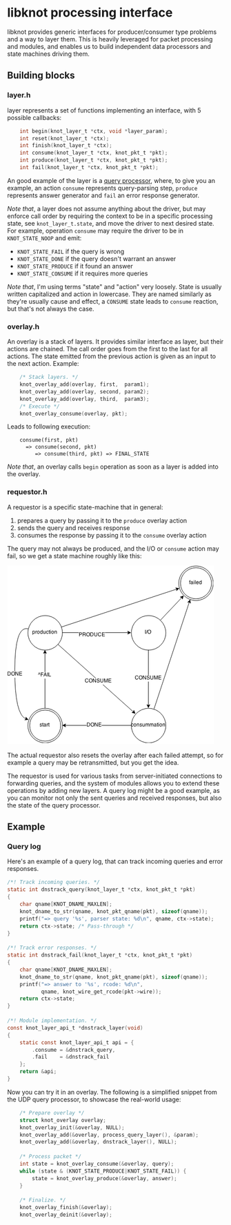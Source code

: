 # libknot processing interface

libknot provides generic interfaces for producer/consumer type problems and a way to layer them.
This is heavily leveraged for packet processing and modules, and enables us to build independent
data processors and state machines driving them.

## Building blocks

### layer.h

layer represents a set of functions implementing an interface, with 5 possible callbacks:

```c
	int begin(knot_layer_t *ctx, void *layer_param);
	int reset(knot_layer_t *ctx);
	int finish(knot_layer_t *ctx);
	int consume(knot_layer_t *ctx, knot_pkt_t *pkt);
	int produce(knot_layer_t *ctx, knot_pkt_t *pkt);
	int fail(knot_layer_t *ctx, knot_pkt_t *pkt);
```

An good example of the layer is a [query processor](../../knot/nameserver/process_query.c), where, to give you an example,
an action `consume` represents query-parsing step, `produce` represents answer generator and `fail` an error response generator.

*Note that*, a layer does not assume anything about the driver, but may enforce call order by requiring the context to be in a specific
processing state, see `knot_layer_t.state`, and move the driver to next desired state.
For example, operation `consume` may require the driver to be in `KNOT_STATE_NOOP` and emit:

* `KNOT_STATE_FAIL` if the query is wrong
* `KNOT_STATE_DONE` if the query doesn't warrant an answer
* `KNOT_STATE_PRODUCE` if it found an answer
* `KNOT_STATE_CONSUME` if it requires more queries

*Note that*, I'm using terms "state" and "action" very loosely. State is usually written capitalized and action in lowercase.
They are named similarly as they're usually cause and effect, a `CONSUME` state leads to `consume` reaction, but that's not always the case.

### overlay.h

An overlay is a stack of layers. It provides similar interface as layer, but their actions are chained.
The call order goes from the first to the last for all actions. The state emitted from the previous action is
given as an input to the next action. Example:

```c
	/* Stack layers. */
	knot_overlay_add(overlay, first,  param1);
	knot_overlay_add(overlay, second, param2);
	knot_overlay_add(overlay, third,  param3);
	/* Execute */
	knot_overlay_consume(overlay, pkt);
```
Leads to following execution:

```
	consume(first, pkt)
	  => consume(second, pkt)
	     => consume(third, pkt) => FINAL_STATE
```

*Note that*, an overlay calls `begin` operation as soon as a layer is added into the overlay.

### requestor.h

A requestor is a specific state-machine that in general:

1. prepares a query by passing it to the `produce` overlay action
2. sends the query and receives response
3. consumes the response by passing it to the `consume` overlay action

The query may not always be produced, and the I/O or `consume` action may fail, 
so we get a state machine roughly like this:

![Requestor state machine](doc/requestor.png)

The actual requestor also resets the overlay after each failed attempt, so for example a query may be retransmitted,
but you get the idea.

The requestor is used for various tasks from server-initiated connections to forwarding queries, and the system of modules
allows you to extend these operations by adding new layers. A query log might be a good example, as you can monitor not only the
sent queries and received responses, but also the state of the query processor.

## Example

### Query log

Here's an example of a query log, that can track incoming queries and error responses.

```c
/*! Track incoming queries. */
static int dnstrack_query(knot_layer_t *ctx, knot_pkt_t *pkt)
{
	char qname[KNOT_DNAME_MAXLEN];
	knot_dname_to_str(qname, knot_pkt_qname(pkt), sizeof(qname));
	printf("=> query '%s', parser state: %d\n", qname, ctx->state);
	return ctx->state; /* Pass-through */
}

/*! Track error responses. */
static int dnstrack_fail(knot_layer_t *ctx, knot_pkt_t *pkt)
{
	char qname[KNOT_DNAME_MAXLEN];
	knot_dname_to_str(qname, knot_pkt_qname(pkt), sizeof(qname));
	printf("=> answer to '%s', rcode: %d\n",
	       qname, knot_wire_get_rcode(pkt->wire));	
	return ctx->state;
}

/*! Module implementation. */
const knot_layer_api_t *dnstrack_layer(void)
{
	static const knot_layer_api_t api = {
		.consume = &dnstrack_query,
		.fail    = &dnstrack_fail
	};
	return &api;
}

```

Now you can try it in an overlay. The following is a simplified snippet from the UDP query processor,
to showcase the real-world usage:

```c
	/* Prepare overlay */
	struct knot_overlay overlay;
	knot_overlay_init(&overlay, NULL);
	knot_overlay_add(&overlay, process_query_layer(), &param);
	knot_overlay_add(&overlay, dnstrack_layer(), NULL);

	/* Process packet */
	int state = knot_overlay_consume(&overlay, query);
	while (state & (KNOT_STATE_PRODUCE|KNOT_STATE_FAIL)) {
		state = knot_overlay_produce(&overlay, answer);
	}

	/* Finalize. */
	knot_overlay_finish(&overlay);
	knot_overlay_deinit(&overlay);
```

